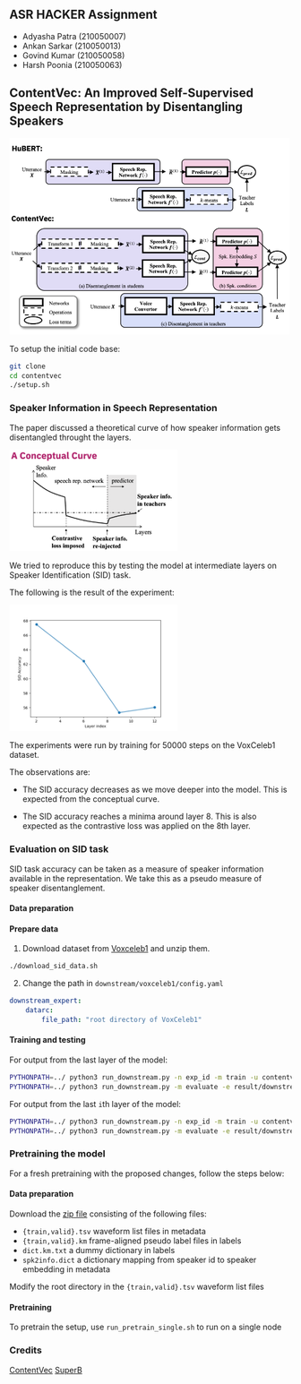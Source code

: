 ## ASR HACKER Assignment
-   Adyasha Patra (210050007)
-   Ankan Sarkar  (210050013)
-   Govind Kumar  (210050058)
-   Harsh Poonia  (210050063)
## ContentVec: An Improved Self-Supervised Speech Representation by Disentangling Speakers

<img src="image.png" width="500px">


To setup the initial code base:
```bash
git clone
cd contentvec
./setup.sh
```

### Speaker Information in Speech Representation

The paper discussed a theoretical curve of how speaker information gets disentangled throught the layers.

<img src="image-1.png" width="300px">

We tried to reproduce this by testing the model at intermediate layers on Speaker Identification (SID) task.

The following is the result of the experiment:

<img src="SID_ACC.png" width="300px">

The experiments were run by training for 50000 steps on the VoxCeleb1 dataset.

The observations are:
- The SID accuracy decreases as we move deeper into the model. This is expected from the conceptual curve.

- The SID accuracy reaches a minima around layer 8. This is also expected as the contrastive loss was applied on the 8th layer.


### Evaluation on SID task

SID task accuracy can be taken as a measure of speaker information available in the representation. We take this as a pseudo measure of speaker disentanglement.

#### Data preparation

#### Prepare data

1. Download dataset from [Voxceleb1](https://www.robots.ox.ac.uk/~vgg/data/voxceleb/vox1.html) and unzip them.

```bash
./download_sid_data.sh
```

2. Change the path in `downstream/voxceleb1/config.yaml`

```yaml
downstream_expert:
    datarc:
        file_path: "root directory of VoxCeleb1"    
```

#### Training and testing

For output from the last layer of the model:
```bash
PYTHONPATH=../ python3 run_downstream.py -n exp_id -m train -u contentvec -d voxceleb1
PYTHONPATH=../ python3 run_downstream.py -m evaluate -e result/downstream/exp_id/dev-best.ckpt
```

For output from the last `i`th layer of the model:
```bash
PYTHONPATH=../ python3 run_downstream.py -n exp_id -m train -u contentvec -d voxceleb1 -s hidden_states -l -$i
PYTHONPATH=../ python3 run_downstream.py -m evaluate -e result/downstream/exp_id/dev-best.ckpt
```


### Pretraining the model
For a fresh pretraining with the proposed changes, follow the steps below:

#### Data preparation
Download the [zip file](https://ibm.box.com/s/zeyr94mkfs2g896oug31ml0gxv5ny43y) consisting of the following files:
- `{train,valid}.tsv` waveform list files in metadata
- `{train,valid}.km` frame-aligned pseudo label files in labels
- `dict.km.txt` a dummy dictionary in labels
- `spk2info.dict` a dictionary mapping from speaker id to speaker embedding in metadata

Modify the root directory in the `{train,valid}.tsv` waveform list files

#### Pretraining
To pretrain the setup, use `run_pretrain_single.sh` to run on a single node



### Credits
[ContentVec](https://github.com/auspicious3000/contentvec)
[SuperB](https://github.com/s3prl/s3prl)